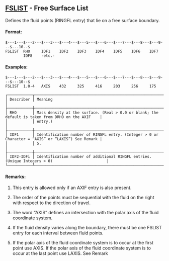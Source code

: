 ## [FSLIST](https://help.hexagonmi.com/bundle/MSC_Nastran_2022.4/page/Nastran_Combined_Book/qrg/bulkfgil/TOC.FSLIST.xhtml) - Free Surface List

Defines the fluid points (RINGFL entry) that lie on a free surface boundary.

#### Format:

```nastran
$---1---$---2---$---3---$---4---$---5---$---6---$---7---$---8---$---9---$---10--$
FSLIST  RHO     IDF1    IDF2    IDF3    IDF4    IDF5    IDF6    IDF7            
        IDF8    -etc.-                                                          
```
#### Examples:

```nastran
$---1---$---2---$---3---$---4---$---5---$---6---$---7---$---8---$---9---$---10--$
FSLIST  1.0-4   AXIS    432     325     416     203     256     175             
```
```text
┌───────────┬──────────────────────────────────────────────────────────────────────────────────────────────────┐
│ Describer │ Meaning                                                                                          │
├───────────┼──────────────────────────────────────────────────────────────────────────────────────────────────┤
│ RHO       │ Mass density at the surface. (Real > 0.0 or blank; the default is taken from DRHO on the AXIF    │
│           │ entry.)                                                                                          │
├───────────┼──────────────────────────────────────────────────────────────────────────────────────────────────┤
│ IDF1      │ Identification number of RINGFL entry. (Integer > 0 or Character = “AXIS” or “LAXIS”) See Remark │
│           │ 5.                                                                                               │
├───────────┼──────────────────────────────────────────────────────────────────────────────────────────────────┤
│ IDF2-IDFi │ Identification number of additional RINGFL entries. (Unique Integers > 0)                        │
└───────────┴──────────────────────────────────────────────────────────────────────────────────────────────────┘
```
#### Remarks:

1. This entry is allowed only if an AXIF entry is also present.

2. The order of the points must be sequential with the fluid on the right with respect to the direction of travel.

3. The word “AXIS” defines an intersection with the polar axis of the fluid coordinate system.

4. If the fluid density varies along the boundary, there must be one FSLIST entry for each interval between fluid points.

5. If the polar axis of the fluid coordinate system is to occur at the first point use AXIS. If the polar axis of the fluid coordinate system is to occur at the last point use LAXIS. See Remark 

